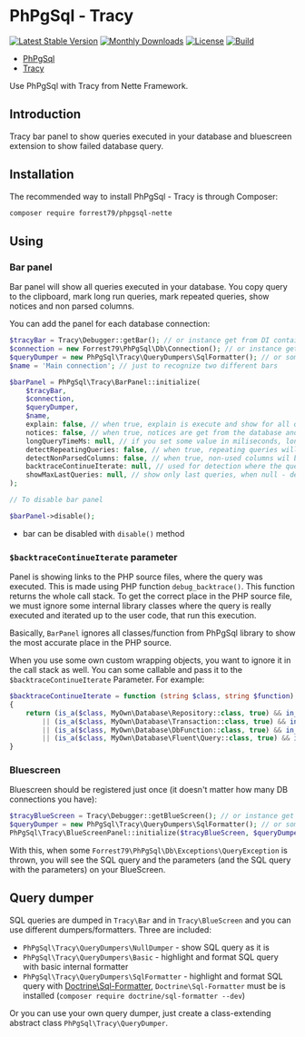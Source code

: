 # PhPgSql - Tracy

[![Latest Stable Version](https://poser.pugx.org/forrest79/phpgsql-tracy/v)](//packagist.org/packages/forrest79/phpgsql-tracy)
[![Monthly Downloads](https://poser.pugx.org/forrest79/phpgsql-tracy/d/monthly)](//packagist.org/packages/forrest79/phpgsql-tracy)
[![License](https://poser.pugx.org/forrest79/phpgsql-tracy/license)](//packagist.org/packages/forrest79/phpgsql-tracy)
[![Build](https://github.com/forrest79/phpgsql-tracy/actions/workflows/build.yml/badge.svg?branch=master)](https://github.com/forrest79/phpgsql-tracy/actions/workflows/build.yml)

* [PhPgSql](https://github.com/forrest79/phpgsql)
* [Tracy](https://tracy.nette.org/cs/)

Use PhPgSql with Tracy from Nette Framework.

## Introduction

Tracy bar panel to show queries executed in your database and bluescreen extension to show failed database query. 


## Installation

The recommended way to install PhPgSql - Tracy is through Composer:

```sh
composer require forrest79/phpgsql-nette
```


## Using

### Bar panel

Bar panel will show all queries executed in your database. You copy query to the clipboard, mark long run queries, mark repeated queries, show notices and non parsed columns.

You can add the panel for each database connection:

```php
$tracyBar = Tracy\Debugger::getBar(); // or instance get from DI container or somewhere else
$connection = new Forrest79\PhPgSql\Db\Connection(); // or instance get from DI container or somewhere else 
$queryDumper = new PhPgSql\Tracy\QueryDumpers\SqlFormatter(); // or some other query dumper
$name = 'Main connection'; // just to recognize two different bars

$barPanel = PhPgSql\Tracy\BarPanel::initialize(
    $tracyBar,
    $connection,
    $queryDumper,
    $name,
    explain: false, // when true, explain is execute and show for all queries
    notices: false, // when true, notices are get from the database and show with the queries
    longQueryTimeMs: null, // if you set some value in miliseconds, long running queries will be marked
    detectRepeatingQueries: false, // when true, repeating queries will be detected and marked
    detectNonParsedColumns: false, // when true, non-used columns wil be detected and show for each query
    backtraceContinueIterate: null, // used for detection where the query was executed in the PHP code - callable, more about this later
    showMaxLastQueries: null, // show only last queries, when null - default value of 1000 queries is used, selected value otherwise 
);

// To disable bar panel

$barPanel->disable();
```

- bar can be disabled with `disable()` method


### `$backtraceContinueIterate` parameter

Panel is showing links to the PHP source files, where the query was executed. This is made using PHP function `debug_backtrace()`.
This function returns the whole call stack. To get the correct place in the PHP source file, we must ignore some internal library classes where the query
is really executed and iterated up to the user code, that run this execution.

Basically, `BarPanel` ignores all classes/function from PhPgSql library to show the most accurate place in the PHP source.

When you use some own custom wrapping objects, you want to ignore it in the call stack as well. You can some callable and pass it to the  `$backtraceContinueIterate` Parameter. For example:

```php
$backtraceContinueIterate = function (string $class, string $function): bool
{
    return (is_a($class, MyOwn\Database\Repository::class, true) && in_array($function, ['get', 'insert', 'insertReturning', 'multiInsert', 'update', 'updateReturning', 'saveBy', 'delete', 'deleteReturning', 'getNextId'], true))
        || (is_a($class, MyOwn\Database\Transaction::class, true) && in_array($function, ['execute', 'beginSmart', 'commitSmart', 'rollbackSmart'], true))
        || (is_a($class, MyOwn\Database\DbFunction::class, true) && in_array($function, ['fetch', 'run', 'from'], true))
        || (is_a($class, MyOwn\Database\Fluent\Query::class, true) && in_array($function, ['count', 'exists', 'fetchSingleValue'], true));
}
```

### Bluescreen

Bluescreen should be registered just once (it doesn't matter how many DB connections you have):

```php
$tracyBlueScreen = Tracy\Debugger::getBlueScreen(); // or instance get from DI container or somewhere else
$queryDumper = new PhPgSql\Tracy\QueryDumpers\SqlFormatter(); // or some other query dumper
PhPgSql\Tracy\BlueScreenPanel::initialize($tracyBlueScreen, $queryDumper); 
```

With this, when some `Forrest79\PhPgSql\Db\Exceptions\QueryException` is thrown, you will see the SQL query and the parameters (and the SQL query with the parameters) on your BlueScreen.

## Query dumper

SQL queries are dumped in `Tracy\Bar` and in `Tracy\BlueScreen` and you can use different dumpers/formatters. Three are included:

- `PhPgSql\Tracy\QueryDumpers\NullDumper` - show SQL query as it is
- `PhPgSql\Tracy\QueryDumpers\Basic` - highlight and format SQL query with basic internal formatter
- `PhPgSql\Tracy\QueryDumpers\SqlFormatter` - highlight and format SQL query with [Doctrine\Sql-Formatter](https://github.com/doctrine/sql-formatter), `Doctrine\Sql-Formatter` must be is installed (`composer require doctrine/sql-formatter --dev`)

Or you can use your own query dumper, just create a class-extending abstract class `PhPgSql\Tracy\QueryDumper`.
